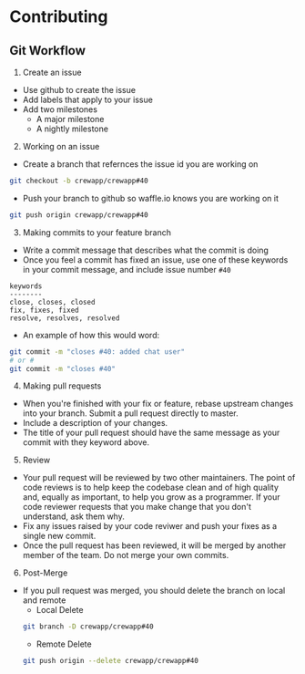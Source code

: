 # Contributing

## Git Workflow

1. Create an issue
  - Use github to create the issue
  - Add labels that apply to your issue
  - Add two milestones
    - A major milestone
    - A nightly milestone
2. Working on an issue
  - Create a branch that refernces the issue id you are working on
  ```bash
  git checkout -b crewapp/crewapp#40
  ```
  - Push your branch to github so waffle.io knows you are working on it
  ```bash
  git push origin crewapp/crewapp#40
  ```
3. Making commits to your feature branch
  - Write a commit message that describes what the commit is doing
  - Once you feel a commit has fixed an issue, use one of these keywords in your commit message, and include issue number `#40`
  ```
  keywords
  --------
  close, closes, closed
  fix, fixes, fixed
  resolve, resolves, resolved
  ```
  - An example of how this would word:
  ```bash
  git commit -m "closes #40: added chat user"
  # or #
  git commit -m "closes #40"
  ```
4. Making pull requests
  - When you're finished with your fix or feature, rebase upstream changes into your branch. Submit a pull request directly to master.
  - Include a description of your changes.
  - The title of your pull request should have the same message as your commit with they keyword above.
5. Review
  - Your pull request will be reviewed by two other maintainers. The point of code reviews is to help keep the codebase clean and of high quality and, equally as important, to help you grow as a programmer. If your code reviewer requests that you make change that you don't understand, ask them why.
  - Fix any issues raised by your code reviwer and push your fixes as a single new commit.
  - Once the pull request has been reviewed, it will be merged by another member of the team. Do not merge your own commits.
6. Post-Merge
  - If you pull request was merged, you should delete the branch on local and remote
    - Local Delete
    ```bash
    git branch -D crewapp/crewapp#40
    ```
    - Remote Delete
    ```bash
    git push origin --delete crewapp/crewapp#40
    ```